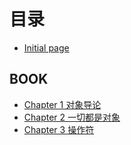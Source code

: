 # 目录

* [Initial page](README.md)
## BOOK  
* [Chapter 1 对象导论 ](BOOK/chapter1.md)
* [Chapter 2 一切都是对象 ](BOOK/chapter2.md)
* [Chapter 3 操作符 ](BOOK/chapter3.md)
